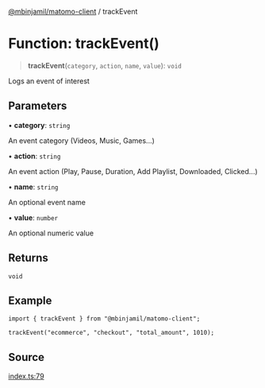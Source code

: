 [@mbinjamil/matomo-client](../README.md) / trackEvent

# Function: trackEvent()

> **trackEvent**(`category`, `action`, `name`, `value`): `void`

Logs an event of interest

## Parameters

• **category**: `string`

An event category (Videos, Music, Games...)

• **action**: `string`

An event action (Play, Pause, Duration, Add Playlist, Downloaded, Clicked...)

• **name**: `string`

An optional event name

• **value**: `number`

An optional numeric value

## Returns

`void`

## Example

```
import { trackEvent } from "@mbinjamil/matomo-client";

trackEvent("ecommerce", "checkout", "total_amount", 1010);
```

## Source

[index.ts:79](https://github.com/binjamil/matomo-client/blob/417fd16ac77407d41cce9a0e7a537ca37a9a6c3d/src/index.ts#L79)
